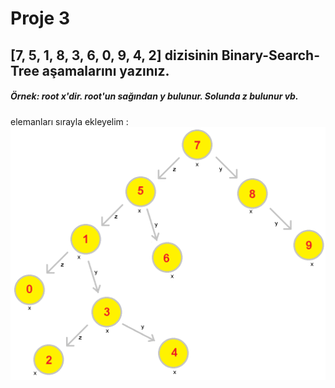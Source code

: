 # Proje 3

## [7, 5, 1, 8, 3, 6, 0, 9, 4, 2] dizisinin Binary-Search-Tree aşamalarını yazınız.

##### Örnek: root x'dir. root'un sağından y bulunur. Solunda z bulunur vb.

elemanları sırayla ekleyelim : 
![](BinarySearchTree.png)
                                        